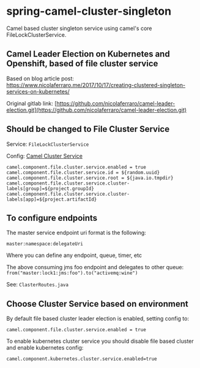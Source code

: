 # spring-camel-cluster-singleton
Camel based cluster singleton service using camel's core FileLockClusterService.


## Camel Leader Election on Kubernetes and Openshift, based of file cluster service

Based on blog article post: https://www.nicolaferraro.me/2017/10/17/creating-clustered-singleton-services-on-kubernetes/

Original gitlab link: [https://github.com/nicolaferraro/camel-leader-election.git](https://github.com/nicolaferraro/camel-leader-election.git)

## Should be changed to File Cluster Service

Service: ```FileLockClusterService```

Config:  [Camel Cluster Service](https://camel.apache.org/manual/latest/clustering.html)

```
camel.component.file.cluster.service.enabled = true
camel.component.file.cluster.service.id = ${random.uuid}
camel.component.file.cluster.service.root = ${java.io.tmpdir}
camel.component.file.cluster.service.cluster-labels[group]=${project.groupId}
camel.component.file.cluster.service.cluster-labels[app]=${project.artifactId}
```

## To configure endpoints

The master service endpoint uri format is the following:

```master:namespace:delegateUri```

Where you can define any endpoint, queue, timer, etc

The above consuming jms foo endpoint and delegates to other queue:
```from("master:lock1:jms:foo").to("activemq:wine")```

See: ```ClasterRoutes.java```

## Choose Cluster Service based on environment

By default file based cluster leader election is enabled, setting config to:

```camel.component.file.cluster.service.enabled = true```

To enable kubernetes cluster service you should disable file based cluster
and enable kubernetes config:

```camel.component.kubernetes.cluster.service.enabled=true```


